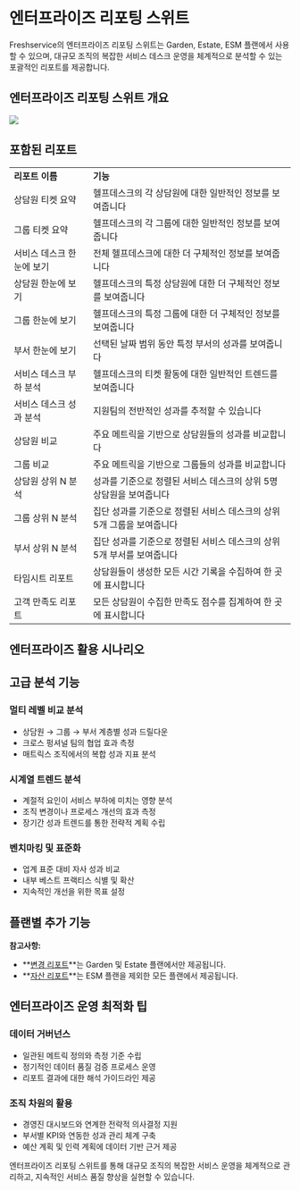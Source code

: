# 엔터프라이즈 리포팅 스위트

Freshservice의 엔터프라이즈 리포팅 스위트는 Garden, Estate, ESM 플랜에서 사용할 수 있으며, 대규모 조직의 복잡한 서비스 데스크 운영을 체계적으로 분석할 수 있는 포괄적인 리포트를 제공합니다.

## 엔터프라이즈 리포팅 스위트 개요

<p><img src="https:/s3.amazonaws.com/cdn.freshdesk.com/data/helpdesk/attachments/production/29695741/original/blob1475583938918.png?1475583939" class="inline-image fr-dii fr-draggable" data-id="29695741" /></p>

## 포함된 리포트

<table>
<tbody>
<tr>
<td><b>리포트 이름</b></td>
<td><b>기능</b></td>
</tr>
<tr>
<td>상담원 티켓 요약</td>
<td>헬프데스크의 각 상담원에 대한 일반적인 정보를 보여줍니다</td>
</tr>
<tr>
<td>그룹 티켓 요약</td>
<td>헬프데스크의 각 그룹에 대한 일반적인 정보를 보여줍니다</td>
</tr>
<tr>
<td>서비스 데스크 한눈에 보기</td>
<td>전체 헬프데스크에 대한 더 구체적인 정보를 보여줍니다</td>
</tr>
<tr>
<td>상담원 한눈에 보기</td>
<td>헬프데스크의 특정 상담원에 대한 더 구체적인 정보를 보여줍니다</td>
</tr>
<tr>
<td>그룹 한눈에 보기</td>
<td>헬프데스크의 특정 그룹에 대한 더 구체적인 정보를 보여줍니다</td>
</tr>
<tr>
<td>부서 한눈에 보기</td>
<td>선택된 날짜 범위 동안 특정 부서의 성과를 보여줍니다</td>
</tr>
<tr>
<td>서비스 데스크 부하 분석</td>
<td>헬프데스크의 티켓 활동에 대한 일반적인 트렌드를 보여줍니다</td>
</tr>
<tr>
<td>서비스 데스크 성과 분석</td>
<td>지원팀의 전반적인 성과를 추적할 수 있습니다</td>
</tr>
<tr>
<td>상담원 비교</td>
<td>주요 메트릭을 기반으로 상담원들의 성과를 비교합니다</td>
</tr>
<tr>
<td>그룹 비교</td>
<td>주요 메트릭을 기반으로 그룹들의 성과를 비교합니다</td>
</tr>
<tr>
<td>상담원 상위 N 분석</td>
<td>성과를 기준으로 정렬된 서비스 데스크의 상위 5명 상담원을 보여줍니다</td>
</tr>
<tr>
<td>그룹 상위 N 분석</td>
<td>집단 성과를 기준으로 정렬된 서비스 데스크의 상위 5개 그룹을 보여줍니다</td>
</tr>
<tr>
<td>부서 상위 N 분석</td>
<td>집단 성과를 기준으로 정렬된 서비스 데스크의 상위 5개 부서를 보여줍니다</td>
</tr>
<tr>
<td>타임시트 리포트</td>
<td>상담원들이 생성한 모든 시간 기록을 수집하여 한 곳에 표시합니다</td>
</tr>
<tr>
<td>고객 만족도 리포트</td>
<td>모든 상담원이 수집한 만족도 점수를 집계하여 한 곳에 표시합니다</td>
</tr>
</tbody>
</table>

## 엔터프라이즈 활용 시나리오

## 고급 분석 기능

### 멀티 레벨 비교 분석
- 상담원 → 그룹 → 부서 계층별 성과 드릴다운
- 크로스 펑셔널 팀의 협업 효과 측정
- 매트릭스 조직에서의 복합 성과 지표 분석

### 시계열 트렌드 분석
- 계절적 요인이 서비스 부하에 미치는 영향 분석
- 조직 변경이나 프로세스 개선의 효과 측정
- 장기간 성과 트렌드를 통한 전략적 계획 수립

### 벤치마킹 및 표준화
- 업계 표준 대비 자사 성과 비교
- 내부 베스트 프랙티스 식별 및 확산
- 지속적인 개선을 위한 목표 설정

## 플랜별 추가 기능

**참고사항:**

- **[변경 리포트](https://support.freshservice.com/solution/articles/222307)**는 Garden 및 Estate 플랜에서만 제공됩니다.
- **[자산 리포트](https://support.freshservice.com/solution/articles/222304)**는 ESM 플랜을 제외한 모든 플랜에서 제공됩니다.

## 엔터프라이즈 운영 최적화 팁

### 데이터 거버넌스
- 일관된 메트릭 정의와 측정 기준 수립
- 정기적인 데이터 품질 검증 프로세스 운영
- 리포트 결과에 대한 해석 가이드라인 제공

### 조직 차원의 활용
- 경영진 대시보드와 연계한 전략적 의사결정 지원
- 부서별 KPI와 연동한 성과 관리 체계 구축
- 예산 계획 및 인력 계획에 데이터 기반 근거 제공

엔터프라이즈 리포팅 스위트를 통해 대규모 조직의 복잡한 서비스 운영을 체계적으로 관리하고, 지속적인 서비스 품질 향상을 실현할 수 있습니다.